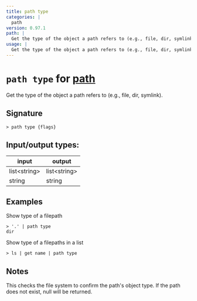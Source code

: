 ```yaml
---
title: path type
categories: |
  path
version: 0.97.1
path: |
  Get the type of the object a path refers to (e.g., file, dir, symlink).
usage: |
  Get the type of the object a path refers to (e.g., file, dir, symlink).
---
```

<!-- This file is automatically generated. Please edit the command in https://github.com/nushell/nushell instead. -->

# `path type` for [path](/commands/categories/path.md)

<div class='command-title'>Get the type of the object a path refers to (e.g., file, dir, symlink).</div>

## Signature

```> path type {flags} ```


## Input/output types:

| input        | output       |
| ------------ | ------------ |
| list\<string\> | list\<string\> |
| string       | string       |
## Examples

Show type of a filepath
```nu
> '.' | path type
dir
```

Show type of a filepaths in a list
```nu
> ls | get name | path type

```

## Notes
This checks the file system to confirm the path's object type.
If the path does not exist, null will be returned.